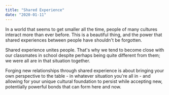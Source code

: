 ```yaml
---
title: "Shared Experience"
date: "2020-01-11"
---
```


In a world that seems to get smaller all the time,
people of many cultures interact more than ever
before. This is a beautiful thing, and the power
that shared experiences between people have
shouldn't be forgotten.

Shared experience unites people. That's why we
tend to become close with our classmates in school
despite perhaps being quite different from them; we were all
are in that situation together.

Forging new relationships through shared experience is about bringing your 
own perspective to the table - in whatever situation
you're all in - and allowing for your unique cultural foundation
to persist while accepting new, potentially powerful bonds that can 
form here and now.

